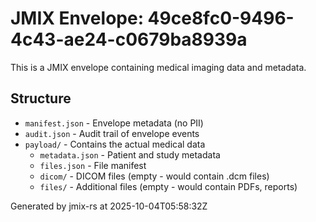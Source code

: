 # JMIX Envelope: 49ce8fc0-9496-4c43-ae24-c0679ba8939a

This is a JMIX envelope containing medical imaging data and metadata.

## Structure

- `manifest.json` - Envelope metadata (no PII)
- `audit.json` - Audit trail of envelope events
- `payload/` - Contains the actual medical data
  - `metadata.json` - Patient and study metadata
  - `files.json` - File manifest
  - `dicom/` - DICOM files (empty - would contain .dcm files)
  - `files/` - Additional files (empty - would contain PDFs, reports)

Generated by jmix-rs at 2025-10-04T05:58:32Z
